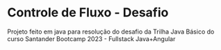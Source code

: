 # Controle de Fluxo - Desafio

Projeto feito em java para resolução do desafio da Trilha Java Básico do curso Santander Bootcamp 2023 - Fullstack Java+Angular
